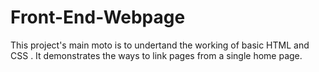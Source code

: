 # Front-End-Webpage
This project's main moto is to undertand the working of basic HTML and CSS . It demonstrates the ways to link pages from a single home page.
